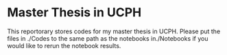 # Master Thesis in UCPH

This reportorary stores codes for my master thesis in UCPH.
Please put the files in ./Codes to the same path as the notebooks in./Notebooks if you would like to rerun the notebook results.
